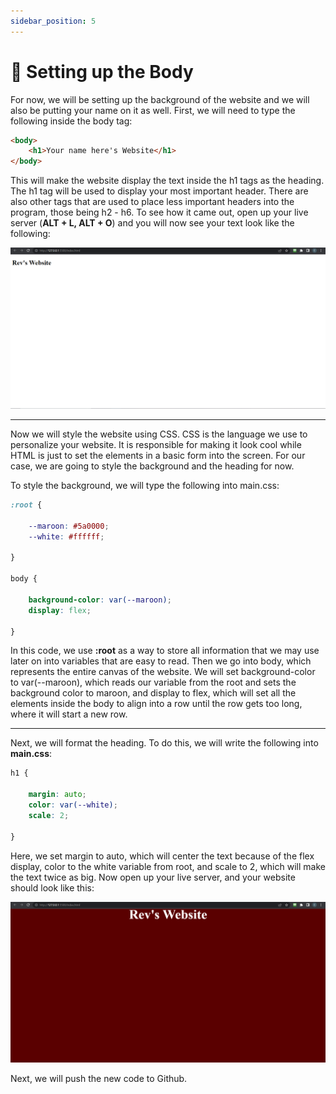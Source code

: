 ```yaml
---
sidebar_position: 5
---
```


# 📄 Setting up the Body

For now, we will be setting up the background of the website and we will also be putting your name on it as well. First, we will need to type the following inside the body tag:

``` html
<body>
    <h1>Your name here's Website</h1>
</body>
```

This will make the website display the text inside the h1 tags as the heading. The h1 tag will be used to display your most important header. There are also other tags that are used to place less important headers into the program, those being h2 - h6. To see how it came out, open up your live server (__ALT + L, ALT + O__) and you will now see your text look like the following:

![Original Title](title_original.PNG "Original Title")

---

Now we will style the website using CSS. CSS is the language we use to personalize your website. It is responsible for making it look cool while HTML is just to set the elements in a basic form into the screen. For our case, we are going to style the background and the heading for now.

To style the background, we will type the following into main.css:

```CSS
:root {

    --maroon: #5a0000;
    --white: #ffffff;

}

body {

    background-color: var(--maroon);
    display: flex;

}
```

In this code, we use __:root__ as a way to store all information that we may use later on into variables that are easy to read. Then we go into body, which represents the entire canvas of the website. We will set background-color to var(--maroon), which reads our variable from the root and sets the background color to maroon, and display to flex, which will set all the elements inside the body to align into a row until the row gets too long, where it will start a new row.

---

Next, we will format the heading. To do this, we will write the following into __main.css__:

```CSS
h1 {

    margin: auto;
    color: var(--white);
    scale: 2;

}
```

Here, we set margin to auto, which will center the text because of the flex display, color to the white variable from root, and scale to 2, which will make the text twice as big. Now open up your live server, and your website should look like this:

![Week-1-Final](website_week1.PNG "Final Product Week 1")

Next, we will push the new code to Github.